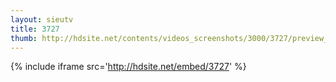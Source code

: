 ```yaml
---
layout: sieutv
title: 3727
thumb: http://hdsite.net/contents/videos_screenshots/3000/3727/preview_360p.mp4.jpg
---
```

{% include iframe src='http://hdsite.net/embed/3727' %}
 
